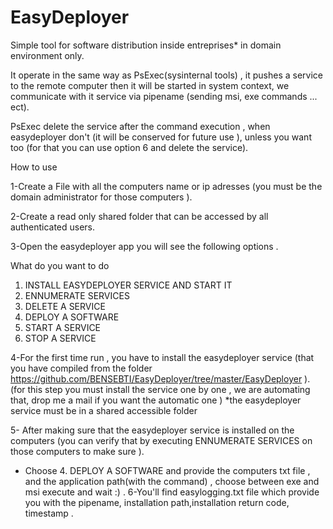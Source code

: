 # EasyDeployer
Simple tool for software distribution inside entreprises* in domain environment only.

It operate in the same way as PsExec(sysinternal tools) , it pushes a service to the remote computer then it will be started in system context, we communicate with it service via pipename (sending msi, exe commands ... ect).

PsExec delete the service after the command execution , when easydeployer don't (it will be conserved for future use ), unless you want too (for that you can use option 6 and delete the service).

How to use 

1-Create a File with all the computers name or ip adresses (you must be the domain administrator for those computers ).

2-Create a read only shared folder that can be accessed by all authenticated users.

3-Open the easydeployer app you will see the following options .

 What do you want to do

1. INSTALL EASYDEPLOYER SERVICE AND START IT
2. ENNUMERATE SERVICES
3. DELETE A SERVICE
4. DEPLOY A SOFTWARE
5. START A SERVICE
6. STOP A SERVICE

4-For the first time run , you have to install the easydeployer service (that you have compiled from the folder https://github.com/BENSEBTI/EasyDeployer/tree/master/EasyDeployer  ).  (for this step you must install the service one by one , we are automating that, drop me a mail if you want the automatic one )
*the easydeployer service must be in a shared accessible folder 

5- After making sure that the easydeployer service is installed on the computers (you can verify that by executing ENNUMERATE SERVICES on those computers to make sure ).
 - Choose 4. DEPLOY A SOFTWARE and provide the computers txt file , and the application path(with the command) , choose between exe and msi
 execute and wait :) .
6-You'll find easylogging.txt file which provide you with the pipename, installation path,installation return code, timestamp .
 
 




